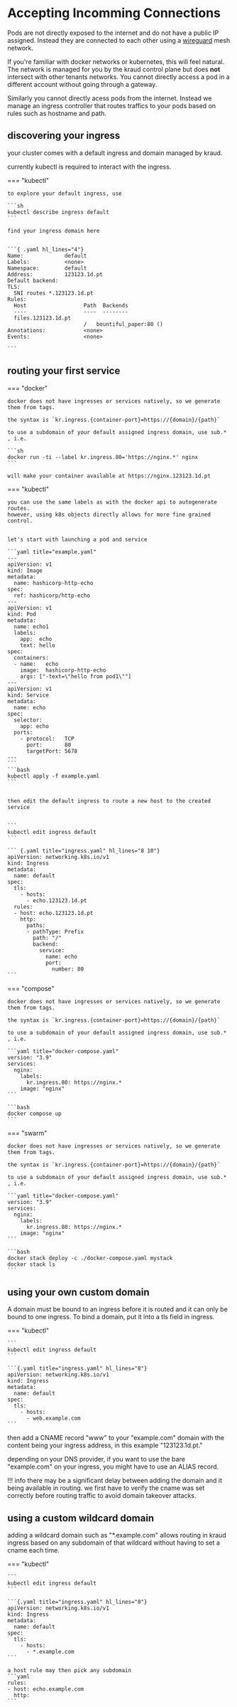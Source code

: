 # Accepting Incomming Connections

Pods are not directly exposed to the internet and do not have a public IP assigned. Instead they are connected to each other using a [wireguard](https://www.wireguard.com/) mesh network.

If you're familiar with docker networks or kubernetes, this will feel natural. The network is managed for you by the kraud control plane but does **not** intersect with other tenants networks. You cannot directly access a pod in a different account without going through a gateway.

Similarly you cannot directly acess pods from the internet. Instead we manage an ingress controller that routes traffics to your pods based on rules such as hostname and path.


## discovering your ingress

your cluster comes with a default ingress and domain managed by kraud.

currently kubectl is required to interact with the ingress.

=== "kubectl"

    to explore your default ingress, use

    ```sh
    kubectl describe ingress default
    ```

    find your ingress domain here


    ```{ .yaml hl_lines="4"}
    Name:             default
    Labels:           <none>
    Namespace:        default
    Address:          123123.1d.pt
    Default backend:
    TLS:
      SNI routes *.123123.1d.pt
    Rules:
      Host                  Path  Backends
      ----                  ----  --------
      files.123123.1d.pt
                            /   bountiful_paper:80 ()
    Annotations:            <none>
    Events:                 <none>

    ```


## routing your first service

=== "docker"

    docker does not have ingresses or services natively, so we generate them from tags.

    the syntax is `kr.ingress.{container-port}=https://{domain}/{path}`

    to use a subdomain of your default assigned ingress domain, use sub.* , i.e.

    ```sh
    docker run -ti --label kr.ingress.80='https://nginx.*' nginx
    ```

    will make your container available at https://nginx.123123.1d.pt


=== "kubectl"

    you can use the same labels as with the docker api to autogenerate routes.
    however, using k8s objects directly allows for more fine grained control.


    let's start with launching a pod and service

    ```yaml title="example.yaml"
    ---
    apiVersion: v1
    kind: Image
    metadata:
      name: hashicorp-http-echo
    spec:
      ref: hashicorp/http-echo
    ---
    apiVersion: v1
    kind: Pod
    metadata:
      name: echo1
      labels:
        app:  echo
        text: hello
    spec:
      containers:
      - name:   echo
        image:  hashicorp-http-echo
        args: ["-text=\"hello from pod1\""]
    ---
    apiVersion: v1
    kind: Service
    metadata:
      name: echo
    spec:
      selector:
        app: echo
      ports:
        - protocol:   TCP
          port:       80
          targetPort: 5678
    ---
    ```
    ```bash
    kubectl apply -f example.yaml
    ```


    then edit the default ingress to route a new host to the created service


    ```
    kubectl edit ingress default
    ```

    ``` {.yaml title="ingress.yaml" hl_lines="8 10"}
    apiVersion: networking.k8s.io/v1
    kind: Ingress
    metadata:
      name: default
    spec:
      tls:
        - hosts:
          - echo.123123.1d.pt
      rules:
      - host: echo.123123.1d.pt
        http:
          paths:
          - pathType: Prefix
            path: "/"
            backend:
              service:
                name: echo
                port:
                  number: 80
    ```


=== "compose"

    docker does not have ingresses or services natively, so we generate them from tags.

    the syntax is `kr.ingress.{container-port}=https://{domain}/{path}`

    to use a subdomain of your default assigned ingress domain, use sub.* , i.e.

    ```yaml title="docker-compose.yaml"
    version: "3.9"
    services:
      nginx:
        labels:
          kr.ingress.80: https://nginx.*
        image: "nginx"
    ```
    
    ```bash
    docker compose up
    ```

=== "swarm"

    docker does not have ingresses or services natively, so we generate them from tags.

    the syntax is `kr.ingress.{container-port}=https://{domain}/{path}`

    to use a subdomain of your default assigned ingress domain, use sub.* , i.e.

    ```yaml title="docker-compose.yaml"
    version: "3.9"
    services:
      nginx:
        labels:
          kr.ingress.80: https://nginx.*
        image: "nginx"
    ```
    
    ```bash
    docker stack deploy -c ./docker-compose.yaml mystack
    docker stack ls
    ```


## using your own custom domain


A domain must be bound to an ingress before it is routed and it can only be bound to one ingress. To bind a domain, put it into a tls field in ingress.

=== "kubectl"

    ```
    kubectl edit ingress default
    ```

    ```{.yaml title="ingress.yaml" hl_lines="8"}
    apiVersion: networking.k8s.io/v1
    kind: Ingress
    metadata:
      name: default
    spec:
      tls:
        - hosts:
          - web.example.com
    ```


then add a CNAME record "www" to your "example.com" domain
with the content being your ingress address, in this example "123123.1d.pt."

depending on your DNS provider, if you want to use the bare "example.com" on your ingress, you might have to use an ALIAS record.


!!! info
    there may be a significant delay between adding the domain and it being available in routing. we first have to verify the cname was set correctly before routing traffic to avoid domain takeover attacks.



## using a custom wildcard domain


adding a wildcard domain such as "*.example.com" allows routing in kraud ingress based on any subdomain of that wildcard without having to set a cname each time.


=== "kubectl"

    ```
    kubectl edit ingress default
    ```

    ```{.yaml title="ingress.yaml" hl_lines="8"}
    apiVersion: networking.k8s.io/v1
    kind: Ingress
    metadata:
      name: default
    spec:
      tls:
        - hosts:
          - *.example.com
    ```

    a host rule may then pick any subdomain
    ```yaml
    rules:
    - host: echo.example.com
      http:
    ```


